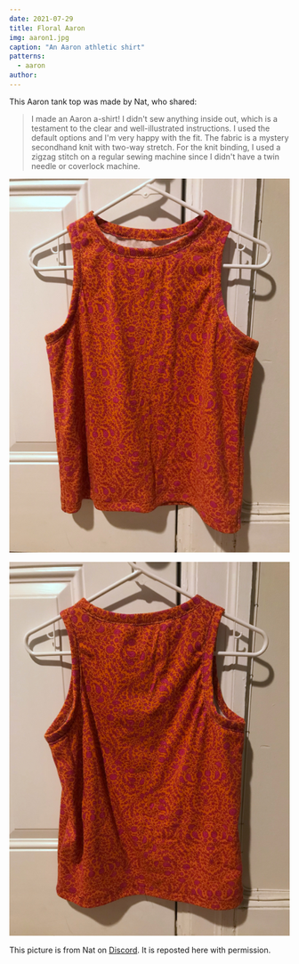 ```yaml
---
date: 2021-07-29
title: Floral Aaron
img: aaron1.jpg
caption: "An Aaron athletic shirt"
patterns:
  - aaron
author:
---
```


This Aaron tank top was made by Nat, who shared:

> I made an Aaron a-shirt! I didn't sew anything inside out, which is a testament to the clear and well-illustrated instructions. I used the default options and I'm very happy with the fit. The fabric is a mystery secondhand knit with two-way stretch. For the knit binding, I used a zigzag stitch on a regular sewing machine since I didn't have a twin needle or coverlock machine.

![Aaron front](aaron2.jpg)

![Aaron back](aaron3.jpg)

<Note>

This picture is from Nat on [Discord](https://discord.freesewing.org/). It is reposted here with permission.

</Note>
